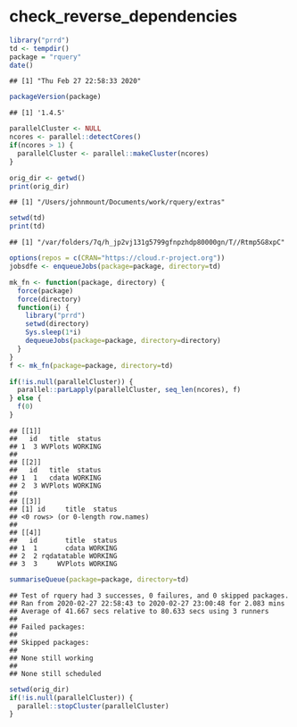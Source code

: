 check\_reverse\_dependencies
================

``` r
library("prrd")
td <- tempdir()
package = "rquery"
date()
```

    ## [1] "Thu Feb 27 22:58:33 2020"

``` r
packageVersion(package)
```

    ## [1] '1.4.5'

``` r
parallelCluster <- NULL
ncores <- parallel::detectCores()
if(ncores > 1) {
  parallelCluster <- parallel::makeCluster(ncores)
}

orig_dir <- getwd()
print(orig_dir)
```

    ## [1] "/Users/johnmount/Documents/work/rquery/extras"

``` r
setwd(td)
print(td)
```

    ## [1] "/var/folders/7q/h_jp2vj131g5799gfnpzhdp80000gn/T//Rtmp5G8xpC"

``` r
options(repos = c(CRAN="https://cloud.r-project.org"))
jobsdfe <- enqueueJobs(package=package, directory=td)

mk_fn <- function(package, directory) {
  force(package)
  force(directory)
  function(i) {
    library("prrd")
    setwd(directory)
    Sys.sleep(1*i)
    dequeueJobs(package=package, directory=directory)
  }
}
f <- mk_fn(package=package, directory=td)

if(!is.null(parallelCluster)) {
  parallel::parLapply(parallelCluster, seq_len(ncores), f)
} else {
  f(0)
}
```

    ## [[1]]
    ##   id   title  status
    ## 1  3 WVPlots WORKING
    ## 
    ## [[2]]
    ##   id   title  status
    ## 1  1   cdata WORKING
    ## 2  3 WVPlots WORKING
    ## 
    ## [[3]]
    ## [1] id     title  status
    ## <0 rows> (or 0-length row.names)
    ## 
    ## [[4]]
    ##   id       title  status
    ## 1  1       cdata WORKING
    ## 2  2 rqdatatable WORKING
    ## 3  3     WVPlots WORKING

``` r
summariseQueue(package=package, directory=td)
```

    ## Test of rquery had 3 successes, 0 failures, and 0 skipped packages. 
    ## Ran from 2020-02-27 22:58:43 to 2020-02-27 23:00:48 for 2.083 mins 
    ## Average of 41.667 secs relative to 80.633 secs using 3 runners
    ## 
    ## Failed packages:   
    ## 
    ## Skipped packages:   
    ## 
    ## None still working
    ## 
    ## None still scheduled

``` r
setwd(orig_dir)
if(!is.null(parallelCluster)) {
  parallel::stopCluster(parallelCluster)
}
```
